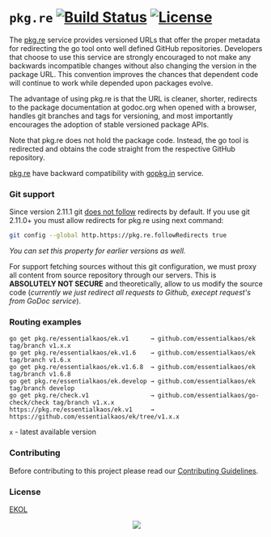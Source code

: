 # `pkg.re` [![Build Status](https://travis-ci.org/essentialkaos/pkgre.svg?branch=master)](https://travis-ci.org/essentialkaos/pkgre) [![License](https://gh.kaos.io/ekol.svg)](https://essentialkaos.com/ekol)

The [pkg.re](https://pkg.re) service provides versioned URLs that offer the proper metadata for redirecting the go tool onto well defined GitHub repositories. Developers that choose to use this service are strongly encouraged to not make any backwards incompatible changes without also changing the version in the package URL. This convention improves the chances that dependent code will continue to work while depended upon packages evolve.


The advantage of using pkg.re is that the URL is cleaner, shorter, redirects to the package documentation at godoc.org when opened with a browser, handles git branches and tags for versioning, and most importantly encourages the adoption of stable versioned package APIs.


Note that pkg.re does not hold the package code. Instead, the go tool is redirected and obtains the code straight from the respective GitHub repository.


[pkg.re](https://pkg.re) have backward compatibility with [gopkg.in](https://gopkg.in) service.

### Git support

Since version 2.11.1 git [does not follow](https://github.com/git/git/commit/50d3413740d1da599cdc0106e6e916741394cc98) redirects by default. If you use git 2.11.0+ you must allow redirects for pkg.re using next command:

```bash
git config --global http.https://pkg.re.followRedirects true
```

_You can set this property for earlier versions as well._

For support fetching sources without this git configuration, we must proxy all content from source repository through our servers. This is **ABSOLUTELY NOT SECURE** and theoretically, allow to us modify the source code (_currently we just redirect all requests to Github, execept request's from GoDoc service_).

### Routing examples

```
go get pkg.re/essentialkaos/ek.v1      → github.com/essentialkaos/ek tag/branch v1.x.x
go get pkg.re/essentialkaos/ek.v1.6    → github.com/essentialkaos/ek tag/branch v1.6.x
go get pkg.re/essentialkaos/ek.v1.6.8  → github.com/essentialkaos/ek tag/branch v1.6.8
go get pkg.re/essentialkaos/ek.develop → github.com/essentialkaos/ek tag/branch develop
go get pkg.re/check.v1                 → github.com/essentialkaos/go-check/check tag/branch v1.x.x
https://pkg.re/essentialkaos/ek.v1     → https://github.com/essentialkaos/ek/tree/v1.x.x
```

`x` - latest available version

### Contributing

Before contributing to this project please read our [Contributing Guidelines](https://github.com/essentialkaos/contributing-guidelines#contributing-guidelines).

### License

[EKOL](https://essentialkaos.com/ekol)

<p align="center"><a href="https://essentialkaos.com"><img src="https://gh.kaos.io/ekgh.svg"/></a></p>
